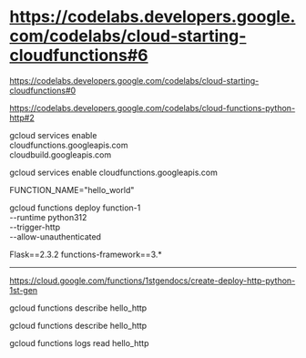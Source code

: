# https://codelabs.developers.google.com/codelabs/cloud-starting-cloudfunctions#6

https://codelabs.developers.google.com/codelabs/cloud-starting-cloudfunctions#0

https://codelabs.developers.google.com/codelabs/cloud-functions-python-http#2

gcloud services enable \
  cloudfunctions.googleapis.com \
  cloudbuild.googleapis.com

gcloud services enable cloudfunctions.googleapis.com

FUNCTION_NAME="hello_world"

gcloud functions deploy function-1 \
  --runtime python312 \
  --trigger-http \
  --allow-unauthenticated


Flask==2.3.2
functions-framework==3.*

------
https://cloud.google.com/functions/1stgendocs/create-deploy-http-python-1st-gen

gcloud functions describe hello_http

gcloud functions describe hello_http

gcloud functions logs read hello_http

